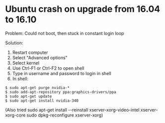 # Ubuntu crash on upgrade from 16.04 to 16.10

Problem: Could not boot, then stuck in constant login loop

Solution:

1. Restart computer
2. Select "Advanced options"
3. Select kernel
4. Use Ctrl-F1 or Ctrl-F2 to open shell
5. Type in username and password to login in shell
6. In shell:

```
$ sudo apt-get purge nvidia-*  
$ sudo add-apt-repository ppa:graphics-drivers/ppa  
$ sudo apt-get update  
$ sudo apt-get install nvidia-340  
```
(Also tried sudo apt-get install --reinstall xserver-xorg-video-intel xserver-xorg-core
sudo dpkg-reconfigure xserver-xorg)
